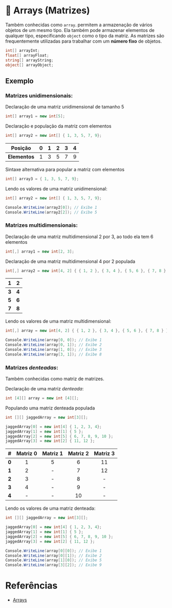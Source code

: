 # 🔢 Arrays (Matrizes)

Também conhecidas como `array`. permitem a armazenação de vários objetos de um mesmo tipo. Ela também pode armazenar elementos de qualquer tipo, especificando `object` como o tipo da matriz.
As matrizes são frequentemente utilizadas para trabalhar com um **número fixo** de objetos.

```C#
int[] arrayInt;
float[] arrayFloat;
string[] arrayString;
object[] arrayObject;
```

## Exemplo

### Matrizes unidimensionais:
Declaração de uma matriz unidimensional de tamanho 5
```C#
int[] array1 = new int[5];
```

Declaração e população da matriz com elementos
```C#
int[] array2 = new int[] { 1, 3, 5, 7, 9};
```

| Posição | 0 | 1 | 2 | 3 | 4 |
| :---: | :---: | :---: | :---: | :---: | :---: |
| **Elementos** | 1 | 3 | 5 | 7 | 9 |

Sintaxe alternativa para popular a matriz com elementos
```C#
int[] array3 = { 1, 3, 5, 7, 9};
```

Lendo os valores de uma matriz unidimensional:
```C#
int[] array2 = new int[] { 1, 3, 5, 7, 9};

Console.WriteLine(array2[0]); // Exibe 1
Console.WriteLine(array2[2]); // Exibe 5
```

### Matrizes multidimensionais:
Declaração de uma matriz multidimensional 2 por 3, ao todo ela tem 6 elementos
```C#
int[,] array1 = new int[2, 3];
```

Declaração de uma matriz multidimensional 4 por 2 populada
```C#
int[,] array2 = new int[4, 2] { { 1, 2 }, { 3, 4 }, { 5, 6 }, { 7, 8 } };
```
| 1 | 2 |
| :---: | :---: |
| **3** | **4** |
| **5** | **6** |
| **7** | **8** |

Lendo os valores de uma matriz multidimensional:
```C#
int[,] array = new int[4, 2] { { 1, 2 }, { 3, 4 }, { 5, 6 }, { 7, 8 } };

Console.WriteLine(array[0, 0]); // Exibe 1
Console.WriteLine(array[0, 1]); // Exibe 2
Console.WriteLine(array[1, 0]); // Exibe 3
Console.WriteLine(array[3, 1]); // Exibe 8
```

### Matrizes *denteadas*:
Também conhecidas como matriz de matrizes.

Declaração de uma matriz *denteada*:
```C#
int [4][] array = new int [4][];
```

Populando uma matriz denteada populada
```C#
int [][] jaggedArray = new int[3][];

jaggedArray[0] = new int[4] { 1, 2, 3, 4};
jaggedArray[1] = new int[1] { 5 };
jaggedArray[2] = new int[5] { 6, 7, 8, 9, 10 };
jaggedArray[3] = new int[2] { 11, 12 };
```

| # | Matriz 0 | Matriz 1 | Matriz 2 | Matriz 3 |
| :---: | :---: | :---: | :---: | :---: |
| **0** | 1 | 5 | 6 | 11 |
| **1** | 2 | - | 7 | 12 |
| **2** | 3 | - | 8 | - |
| **3** | 4 | - | 9 | - |
| **4** | - | - | 10 | - |

Lendo os valores de uma matriz denteada:
```C#
int [][] jaggedArray = new int[3][];

jaggedArray[0] = new int[4] { 1, 2, 3, 4};
jaggedArray[1] = new int[1] { 5 };
jaggedArray[2] = new int[5] { 6, 7, 8, 9, 10 };
jaggedArray[3] = new int[2] { 11, 12 };

Console.WriteLine(array[0][0]); // Exibe 1
Console.WriteLine(array[0][1]); // Exibe 2
Console.WriteLine(array[1][0]); // Exibe 5
Console.WriteLine(array[3][2]); // Exibe 9
```

# Referências

* [Arrays](https://docs.microsoft.com/en-us/dotnet/csharp/src/programming-guide/arrays/)